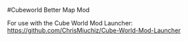 #Cubeworld Better Map Mod

For use with the Cube World Mod Launcher: https://github.com/ChrisMiuchiz/Cube-World-Mod-Launcher
